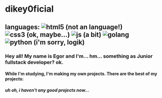 # dikey0ficial
## languages: ![html5 (not an language!)](https://maxcdn.icons8.com/Share/icon/Logos/html_51600.png "but stop... it's not an language!") ![css3 (ok, maybe...)](https://cdn.iconscout.com/icon/free/png-256/css-118-569410.png "okey, maybe...") ![js (a bit)](https://www.shareicon.net/data/512x512/2016/07/06/106573_software_512x512.png "a bit") ![golang](http://cdn.codesamplez.com/wp-content/uploads/2015/12/golang.png "ok") ![python (i'm sorry, logik)](https://freepngimg.com/thumb/android/72537-icons-python-programming-computer-social-tutorial.png "i'm sorry, logik")

### Hey all! My name is Egor and I'm... hm... something as Junior fullstack developer? ok. 
#### While I'm studying, I'm making my own projects. There are the best of my projects:
##### uh oh, i haven't any good projects now...
